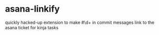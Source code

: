 asana-linkify
=============

quickly hacked-up extension to make #\d+ in commit messages link to the asana ticket for kinja tasks
